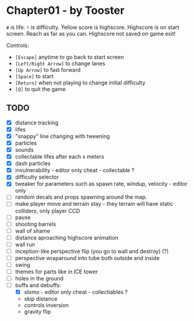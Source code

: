 # Chapter01 - by Tooster

`#` is life. `!` is difficulty. Yellow score is highscore. Highscore is on start screen. Reach as far as you can. Highscore not saved on game exit!

Controls:

- `[Escape]` anytime to go back to start screen
- `[Left/Right Arrow]` to change lanes
- `[Up Arrow]` to fast forward
- `[Space]` to start
- `[Return]` when not playing to change initial difficulty
- `[Q]` to quit the game

## TODO

- [x] distance tracking
- [x] lifes
- [x] "snappy" line changing with tweening
- [x] particles
- [x] sounds
- [x] collectable lifes after each x meters
- [x] dash particles
- [x] invulnerability - editor only cheat - collectable ?
- [x] difficulty selector
- [x] tweaker for parameters such as spawn rate, windup, velocity - editor only
- [ ] random decals and props spawning around the map.
- [ ] make player move and terrain stay - they terrain will have static colliders, only player CCD
- [ ] pause
- [ ] shooting barrels
- [ ] wall of shame
- [ ] distance aproaching highscore animation
- [ ] wall run
- [ ] inception-like perspective flip (you go to wall and destroy) (?)
- [ ] perspective wraparound into tube both outside and inside
- [ ] swing
- [ ] themes for parts like in ICE tower
- [ ] holes in the ground
- [ ] buffs and debuffs:
  - [x] slomo - editor only cheat - collectiables ?
  - skip distance
  - controls inversion
  - gravity flip
